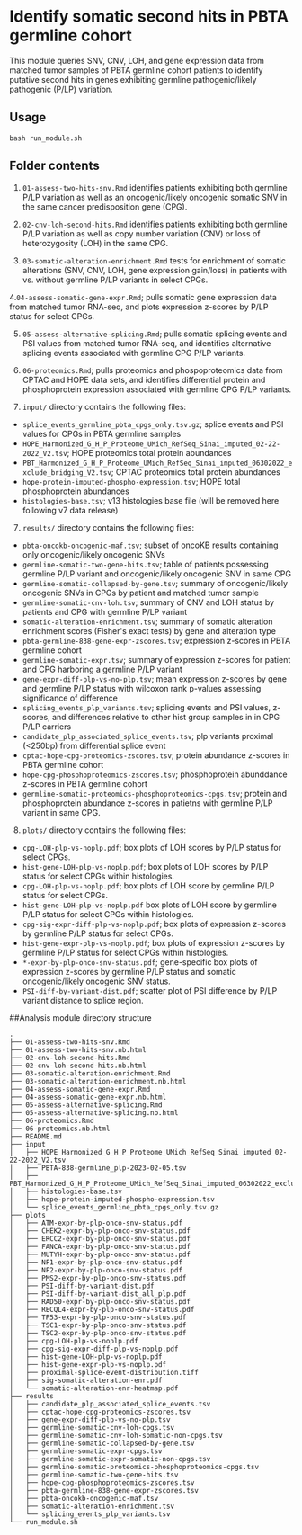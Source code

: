 # Identify somatic second hits in PBTA germline cohort

This module queries SNV, CNV, LOH, and gene expression data from matched tumor samples of PBTA germline cohort patients to identify putative second hits in genes exhibiting germline pathogenic/likely pathogenic (P/LP) variation. 

## Usage

`bash run_module.sh`

## Folder contents

1. `01-assess-two-hits-snv.Rmd` identifies patients exhibiting both germline P/LP variation as well as an oncogenic/likely oncogenic somatic SNV in the same cancer predisposition gene (CPG). 

2. `02-cnv-loh-second-hits.Rmd` identifies patients exhibiting both germline P/LP variation as well as copy number variation (CNV) or loss of heterozygosity (LOH) in the same CPG. 

3. `03-somatic-alteration-enrichment.Rmd` tests for enrichment of somatic alterations (SNV, CNV, LOH, gene expression gain/loss) in patients with vs. without germline P/LP variants in select CPGs. 

4.`04-assess-somatic-gene-expr.Rmd`; pulls somatic gene expression data from matched tumor RNA-seq, and plots expression z-scores by P/LP status for select CPGs. 

5. `05-assess-alternative-splicing.Rmd`; pulls somatic splicing events and PSI values from matched tumor RNA-seq, and identifies alternative splicing events associated with germline CPG P/LP variants. 

6. `06-proteomics.Rmd`; pulls proteomics and phospoproteomics data from CPTAC and HOPE data sets, and identifies differential protein and phosphoprotein expression associated with germline CPG P/LP variants. 

6. `input/` directory contains the following files: 
  - `splice_events_germline_pbta_cpgs_only.tsv.gz`; splice events and PSI values for CPGs in PBTA germline samples
  - `HOPE_Harmonized_G_H_P_Proteome_UMich_RefSeq_Sinai_imputed_02-22-2022_V2.tsv`; HOPE proteomics total protein abundances
  - `PBT_Harmonized_G_H_P_Proteome_UMich_RefSeq_Sinai_imputed_06302022_exclude_bridging_V2.tsv`; CPTAC proteomics total protein abundances
  - `hope-protein-imputed-phospho-expression.tsv`; HOPE total phosphoprotein abundances 
  - `histologies-base.tsv`; v13 histologies base file (will be removed here following v7 data release)

7. `results/` directory contains the following files: 
  - `pbta-oncokb-oncogenic-maf.tsv`; subset of oncoKB results containing only oncogenic/likely oncogenic SNVs
  - `germline-somatic-two-gene-hits.tsv`; table of patients possessing germline P/LP variant and oncogenic/likely oncogenic SNV in same CPG
  - `germline-somatic-collapsed-by-gene.tsv`; summary of oncogenic/likely oncogenic SNVs in CPGs by patient and matched tumor sample
  - `germline-somatic-cnv-loh.tsv`; summary of CNV and LOH status by patients and CPG with germline P/LP variant
  - `somatic-alteration-enrichment.tsv`; summary of somatic alteration enrichment scores (Fisher's exact tests) by gene and alteration type
  - `pbta-germline-838-gene-expr-zscores.tsv`; expression z-scores in PBTA germline cohort
  - `germline-somatic-expr.tsv`; summary of expression z-scores for patient and CPG harboring a germline P/LP variant
  - `gene-expr-diff-plp-vs-no-plp.tsv`; mean expression z-scores by gene and germline P/LP status with wilcoxon rank p-values assessing significance of difference  
  - `splicing_events_plp_variants.tsv`; splicing events and PSI values, z-scores, and differences relative to other hist group samples in in CPG P/LP carriers
  - `candidate_plp_associated_splice_events.tsv`; plp variants proximal (<250bp) from differential splice event
  - `cptac-hope-cpg-proteomics-zscores.tsv`; protein abundance z-scores in PBTA germline cohort
  - `hope-cpg-phosphoproteomics-zscores.tsv`; phosphoprotein abunddance z-scores in PBTA germline cohort
  - `germline-somatic-proteomics-phosphoproteomics-cpgs.tsv`; protein and phosphoprotein abundance z-scores in patietns with germline P/LP variant in same CPG. 
  
  
8. `plots/` directory contains the following files: 
  - `cpg-LOH-plp-vs-noplp.pdf`; box plots of LOH scores by P/LP status for select CPGs.
  - `hist-gene-LOH-plp-vs-noplp.pdf`; box plots of LOH scores by P/LP status for select CPGs within histologies.
  - `cpg-LOH-plp-vs-noplp.pdf`; box plots of LOH score by germline P/LP status for select CPGs.
  - `hist-gene-LOH-plp-vs-noplp.pdf` box plots of LOH score by germline P/LP status for select CPGs within histologies. 
  - `cpg-sig-expr-diff-plp-vs-noplp.pdf`; box plots of expression z-scores by germline P/LP status for select CPGs. 
  - `hist-gene-expr-plp-vs-noplp.pdf`; box plots of expression z-scores by germline P/LP status for select CPGs within histologies.
  - `*-expr-by-plp-onco-snv-status.pdf`; gene-specific box plots of expression z-scores by germline P/LP status and somatic oncogenic/likely oncogenic SNV status. 
  - `PSI-diff-by-variant-dist.pdf`; scatter plot of PSI difference by P/LP variant distance to splice region. 


##Analysis module directory structure

```
.
├── 01-assess-two-hits-snv.Rmd
├── 01-assess-two-hits-snv.nb.html
├── 02-cnv-loh-second-hits.Rmd
├── 02-cnv-loh-second-hits.nb.html
├── 03-somatic-alteration-enrichment.Rmd
├── 03-somatic-alteration-enrichment.nb.html
├── 04-assess-somatic-gene-expr.Rmd
├── 04-assess-somatic-gene-expr.nb.html
├── 05-assess-alternative-splicing.Rmd
├── 05-assess-alternative-splicing.nb.html
├── 06-proteomics.Rmd
├── 06-proteomics.nb.html
├── README.md
├── input
│   ├── HOPE_Harmonized_G_H_P_Proteome_UMich_RefSeq_Sinai_imputed_02-22-2022_V2.tsv
│   ├── PBTA-838-germline_plp-2023-02-05.tsv
│   ├── PBT_Harmonized_G_H_P_Proteome_UMich_RefSeq_Sinai_imputed_06302022_exclude_bridging_V2.tsv
│   ├── histologies-base.tsv
│   ├── hope-protein-imputed-phospho-expression.tsv
│   └── splice_events_germline_pbta_cpgs_only.tsv.gz
├── plots
│   ├── ATM-expr-by-plp-onco-snv-status.pdf
│   ├── CHEK2-expr-by-plp-onco-snv-status.pdf
│   ├── ERCC2-expr-by-plp-onco-snv-status.pdf
│   ├── FANCA-expr-by-plp-onco-snv-status.pdf
│   ├── MUTYH-expr-by-plp-onco-snv-status.pdf
│   ├── NF1-expr-by-plp-onco-snv-status.pdf
│   ├── NF2-expr-by-plp-onco-snv-status.pdf
│   ├── PMS2-expr-by-plp-onco-snv-status.pdf
│   ├── PSI-diff-by-variant-dist.pdf
│   ├── PSI-diff-by-variant-dist_all_plp.pdf
│   ├── RAD50-expr-by-plp-onco-snv-status.pdf
│   ├── RECQL4-expr-by-plp-onco-snv-status.pdf
│   ├── TP53-expr-by-plp-onco-snv-status.pdf
│   ├── TSC1-expr-by-plp-onco-snv-status.pdf
│   ├── TSC2-expr-by-plp-onco-snv-status.pdf
│   ├── cpg-LOH-plp-vs-noplp.pdf
│   ├── cpg-sig-expr-diff-plp-vs-noplp.pdf
│   ├── hist-gene-LOH-plp-vs-noplp.pdf
│   ├── hist-gene-expr-plp-vs-noplp.pdf
│   ├── proximal-splice-event-distribution.tiff
│   ├── sig-somatic-alteration-enr.pdf
│   └── somatic-alteration-enr-heatmap.pdf
├── results
│   ├── candidate_plp_associated_splice_events.tsv
│   ├── cptac-hope-cpg-proteomics-zscores.tsv
│   ├── gene-expr-diff-plp-vs-no-plp.tsv
│   ├── germline-somatic-cnv-loh-cpgs.tsv
│   ├── germline-somatic-cnv-loh-somatic-non-cpgs.tsv
│   ├── germline-somatic-collapsed-by-gene.tsv
│   ├── germline-somatic-expr-cpgs.tsv
│   ├── germline-somatic-expr-somatic-non-cpgs.tsv
│   ├── germline-somatic-proteomics-phosphoproteomics-cpgs.tsv
│   ├── germline-somatic-two-gene-hits.tsv
│   ├── hope-cpg-phosphoproteomics-zscores.tsv
│   ├── pbta-germline-838-gene-expr-zscores.tsv
│   ├── pbta-oncokb-oncogenic-maf.tsv
│   ├── somatic-alteration-enrichment.tsv
│   └── splicing_events_plp_variants.tsv
└── run_module.sh
```
